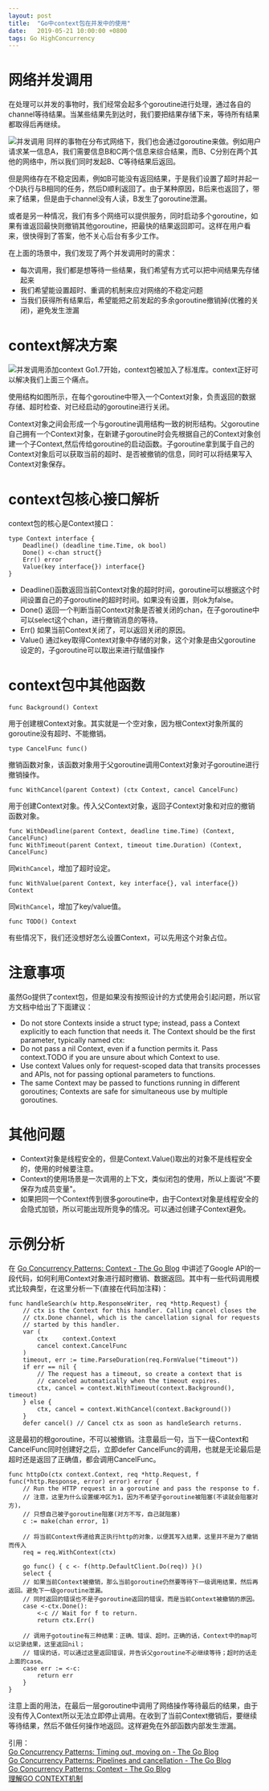 ```yaml
---
layout: post
title:  "Go中context包在并发中的使用"
date:   2019-05-21 10:00:00 +0800
tags: Go HighConcurrency
---
```


# 网络并发调用
在处理可以并发的事物时，我们经常会起多个goroutine进行处理，通过各自的channel等待结果。当某些结果先到达时，我们要把结果存储下来，等待所有结果都取得后再继续。

![并发调用](/assets/images/2019-05-21-Go_context_1.png)
同样的事物在分布式网络下，我们也会通过goroutine来做。例如用户请求某一信息A，我们需要信息B和C两个信息来综合结果，而B、C分别在两个其他的网络中，所以我们同时发起B、C等待结果后返回。

但是网络存在不稳定因素，例如B可能没有返回结果，于是我们设置了超时并起一个D执行与B相同的任务，然后D顺利返回了。由于某种原因，B后来也返回了，带来了结果，但是由于channel没有人读，B发生了goroutine泄漏。

或者是另一种情况，我们有多个网络可以提供服务，同时启动多个goroutine，如果有谁返回最快则撤销其他goroutine，把最快的结果返回即可。这样在用户看来，很快得到了答案，他不关心后台有多少工作。

在上面的场景中，我们发现了两个并发调用时的需求：
* 每次调用，我们都是想等待一些结果，我们希望有方式可以把中间结果先存储起来
* 我们希望能设置超时、重调的机制来应对网络的不稳定问题
* 当我们获得所有结果后，希望能把之前发起的多余goroutine撤销掉(优雅的关闭)，避免发生泄漏

# context解决方案
![并发调用添加context](/assets/images/2019-05-21-Go_context_2.png)
Go1.7开始，context包被加入了标准库。context正好可以解决我们上面三个痛点。

使用结构如图所示，在每个goroutine中带入一个Context对象，负责返回的数据存储、超时检查、对已经启动的goroutine进行关闭。

Context对象之间会形成一个与goroutine调用结构一致的树形结构。父goroutine自己拥有一个Context对象，在新建子goroutine时会先根据自己的Context对象创建一个子Context,然后传给goroutine的启动函数。子goroutine拿到属于自己的Context对象后可以获取当前的超时、是否被撤销的信息，同时可以将结果写入Context对象保存。

# context包核心接口解析
context包的核心是Context接口：
```
type Context interface {
    Deadline() (deadline time.Time, ok bool)
    Done() <-chan struct{}
    Err() error
    Value(key interface{}) interface{}
}
```
* Deadline()函数返回当前Context对象的超时时间，goroutine可以根据这个时间设置自己的子goroutine的超时时间。如果没有设置，则ok为false。
* Done() 返回一个判断当前Context对象是否被关闭的chan，在子goroutine中可以select这个chan，进行撤销消息的等待。
* Err() 如果当前Context关闭了，可以返回关闭的原因。
* Value() 通过key取得Context对象中存储的对象，这个对象是由父goroutine设定的，子goroutine可以取出来进行赋值操作

# context包中其他函数
```
func Background() Context
```
用于创建根Context对象。其实就是一个空对象，因为根Context对象所属的goroutine没有超时、不能撤销。

```
type CancelFunc func()
```
撤销函数对象，该函数对象用于父goroutine调用Context对象对子goroutine进行撤销操作。

```
func WithCancel(parent Context) (ctx Context, cancel CancelFunc)
```
用于创建Context对象。传入父Context对象，返回子Context对象和对应的撤销函数对象。

```
func WithDeadline(parent Context, deadline time.Time) (Context, CancelFunc)
func WithTimeout(parent Context, timeout time.Duration) (Context, CancelFunc)
```
同`WithCancel`，增加了超时设定。

```
func WithValue(parent Context, key interface{}, val interface{}) Context
```
同`WithCancel`，增加了key/value值。

```
func TODO() Context
```
有些情况下，我们还没想好怎么设置Context，可以先用这个对象占位。

# 注意事项
虽然Go提供了context包，但是如果没有按照设计的方式使用会引起问题，所以官方文档中给出了下面建议：
* Do not store Contexts inside a struct type; instead, pass a Context explicitly to each function that needs it. The Context should be the first parameter, typically named ctx:
* Do not pass a nil Context, even if a function permits it. Pass context.TODO if you are unsure about which Context to use.
* Use context Values only for request-scoped data that transits processes and APIs, not for passing optional parameters to functions.
* The same Context may be passed to functions running in different goroutines; Contexts are safe for simultaneous use by multiple goroutines.

# 其他问题
* Context对象是线程安全的，但是Context.Value()取出的对象不是线程安全的，使用的时候要注意。
* Context的使用场景是一次调用的上下文，类似闭包的使用，所以上面说"不要保存为成员变量"。
* 如果把同一个Context传到很多goroutine中，由于Context对象是线程安全的会隐式加锁，所以可能出现所竞争的情况。可以通过创建子Context避免。

# 示例分析
在 [Go Concurrency Patterns: Context - The Go Blog](https://blog.golang.org/context) 中讲述了Google API的一段代码，如何利用Context对象进行超时撤销、数据返回。其中有一些代码调用模式比较典型，在这里分析一下(直接在代码加注释)：
```
func handleSearch(w http.ResponseWriter, req *http.Request) {
    // ctx is the Context for this handler. Calling cancel closes the
    // ctx.Done channel, which is the cancellation signal for requests
    // started by this handler.
    var (
        ctx    context.Context
        cancel context.CancelFunc
    )
    timeout, err := time.ParseDuration(req.FormValue("timeout"))
    if err == nil {
        // The request has a timeout, so create a context that is
        // canceled automatically when the timeout expires.
        ctx, cancel = context.WithTimeout(context.Background(), timeout)
    } else {
        ctx, cancel = context.WithCancel(context.Background())
    }
    defer cancel() // Cancel ctx as soon as handleSearch returns.
```
这是最初的根goroutine，不可以被撤销。注意最后一句，当下一级Context和CancelFunc同时创建好之后，立即defer CancelFunc的调用，也就是无论最后是超时还是返回了正确值，都会调用CancelFunc。

```
func httpDo(ctx context.Context, req *http.Request, f func(*http.Response, error) error) error {
    // Run the HTTP request in a goroutine and pass the response to f.
    // 注意，这里为什么设置缓冲区为1，因为不希望子goroutine被阻塞(不读就会阻塞对方)，
    // 只想自己被子goroutine阻塞(对方不写，自己就阻塞)
    c := make(chan error, 1)
	
    // 将当前Context传递给真正执行http的对象，以便其写入结果，这里并不是为了撤销而传入
    req = req.WithContext(ctx)
	
    go func() { c <- f(http.DefaultClient.Do(req)) }()
    select {
    // 如果当前Context被撤销，那么当前goroutine仍然要等待下一级调用结果，然后再返回。避免下一级goroutine泄漏。
    // 同时返回的错误也不是子goroutine返回的错误，而是当前Context被撤销的原因。
    case <-ctx.Done():
        <-c // Wait for f to return.
        return ctx.Err()
	
    // 调用子gotoutine有三种结果：正确、错误、超时。正确的话，Context中的map可以记录结果，这里返回nil；
    // 错误的话，可以通过这里返回错误，并告诉父goroutine不必继续等待；超时的话走上面的case。
    case err := <-c:
        return err
    }
}
```
注意上面的用法，在最后一层goroutine中调用了网络操作等待最后的结果，由于没有传入Context所以无法立即停止调用。在收到了当前Context撤销后，要继续等待结果，然后不做任何操作地返回。这样避免在外部函数内部发生泄漏。

引用：<br/>
[Go Concurrency Patterns: Timing out, moving on - The Go Blog](https://blog.golang.org/go-concurrency-patterns-timing-out-and)<br/>
[Go Concurrency Patterns: Pipelines and cancellation - The Go Blog](https://blog.golang.org/pipelines)<br/>
[Go Concurrency Patterns: Context - The Go Blog](https://blog.golang.org/context)<br/>
[理解GO CONTEXT机制](https://www.cnblogs.com/zhangboyu/p/7456606.html)
